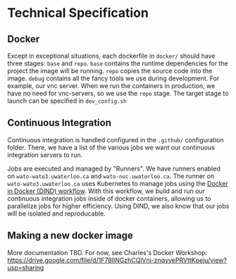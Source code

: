 
# Technical Specification

## Docker
Except in exceptional situations, each dockerfile in `docker/` should have three stages: `base` and `repo`. `base` contains the runtime dependencies for the project the image will be running. `repo` copies the source code into the image. `debug` contains all the fancy tools we use during development. For example, our vnc server. When we run the containers in production, we have no need for vnc-servers, so we use the `repo` stage. The target stage to launch can be specified in `dev_config.sh`

## Continuous Integration

Continuous integration is handled configured in the `.github/` configuration folder. There, we have a list of the various jobs we want our continuous integration servers to run.

Jobs are executed and managed by "Runners". We have runners enabled on `wato-wato3.uwaterloo.ca` and `wato-nuc.uwaterloo.ca`. The runner on `wato-wato3.uwaterloo.ca` uses Kubernetes to manage jobs using the [Docker in Docker (DIND) workflow](https://docs.gitlab.com/ee/ci/docker/using_docker_build.html#use-the-docker-executor-with-the-docker-image-docker-in-docker). With this workflow, we build and run our continuous integration jobs inside of docker 
containers, allowing us to parallelize jobs for higher efficiency. Using DIND, we also know that our jobs will be isolated and reproducable.

## Making a new docker image

More documentation TBD. For now, see Charles's Docker Workshop: https://drive.google.com/file/d/1F78lINGzhCQlVni-znqyyePRVttKpeju/view?usp=sharing 
